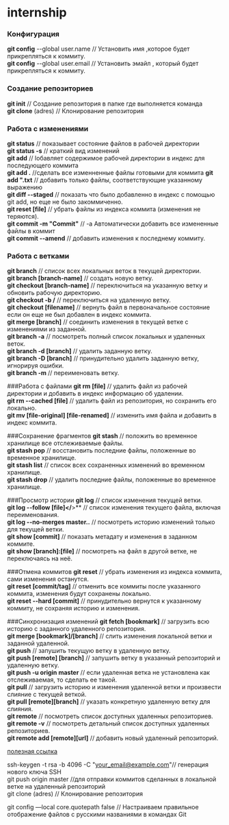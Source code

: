 # internship
### Конфигурация  
**git config** --global user.name  // Установить имя ,которое будет прикрепляться к коммиту.  
**git config** --global user.email // Установить эмайл , который будет прикрепляться к коммиту.  

### Создание репозиториев  
**git init** // Создание репозитория в папке где выполняется команда  
**git clone** (adres) // Клонирование репозитория  

### Работа с изменениями  
**git status** // показывает состояние файлов в рабочей директории  
**git status -s** // краткий вид изменений  
**git add** // lобавляет содержимое рабочей директории в индекс для последующего коммита  
**git add .** //сделать все изменненные файлы готовыми для коммита
**git add ".txt** // добавить только файлы, соответствующие указанному выражению  
**git diff --staged** // показать что было добавленно в индекс с помощью git add, но еще не было закоммиченно.  
**git reset [file]** // убрать файлы из индекса коммита (изменения не теряются).  
**git commit -m "Commit"** // -a  Автоматически добавить все измененные файлы в коммит  
**git commit --amend** // добавить изменения к последнему коммиту.  

### Работа с ветками
**git branch** // список всех локальных веток в текущей директории.  
**git branch [branch-name]** // создать новую ветку.  
**git checkout [branch-name]** // переключиться на указанную ветку и обновить рабочую директорию.  
**git checkout -b <name> <remote>/<branch>** // переключиться на удаленную ветку.  
**git checkout [filename]** // вернуть файл в первоначальное состояние если он еще не был добавлен в индекс коммита.  
**git merge [branch]** // соединить изменения в текущей ветке с изменениями из заданной.  
**git branch -a** // посмотреть полный список локальных и удаленных веток.  
**git branch -d [branch]** // удалить заданную ветку.  
**git branch -D [branch]** // принудительно удалить заданную ветку, игнорируя ошибки.  
**git branch -m <oldname> <newname>** // переименовать ветку.  

###Работа с файлами
**git rm [file]** // удалить файл из рабочей директории и добавить в индекс информацию об удалении.  
**git rm --cached [file]** // удалить файл из репозитория, но сохранить его локально.  
**git mv [file-original] [file-renamed]** // изменить имя файла и добавить в индекс коммита.  

###Сохранение фрагментов
**git stash** //  положить во временное хранилище все отслеживаемые файлы.  
**git stash pop** // восстановить последние файлы, положенные во временное хранилище.  
**git stash list** // список всех сохраненных изменений во временном хранилище.  
**git stash drop** // удалить последние файлы, положенные во временное хранилище.  

###Просмотр истории
**git log** // список изменения текущей ветки.  
**git log --follow [file]</**>** // список изменения текущего файла, включая переименования.  
**git log --no-merges master..** // посмотреть историю изменений только для текущей ветки.  
**git show [commit]** // показать метадату и изменения в заданном коммите.  
**git show [branch]:[file]** // посмотреть на файл в другой ветке, не переключаясь на неё.  

###Отмена коммитов
**git reset** // убрать изменения из индекса коммита, сами изменения останутся.  
**git reset [commit/tag]** // отменить все коммиты после указанного коммита, изменения будут сохранены локально.  
**git reset --hard [commit]** // принудительно вернутся к указанному коммиту, не сохраняя историю и изменения.  

###Синхронизация изменений
**git fetch [bookmark]** //  загрузить всю историю с заданного удаленного репозитория.  
**git merge [bookmark]/[branch]** // слить изменения локальной ветки и заданной удаленной.  
**git push** // запушить текущую ветку в удаленную ветку.  
**git push [remote] [branch]** // запушить ветку в указанный репозиторий и удаленную ветку.  
**git push -u origin master**  // если удаленная ветка не установлена как отслеживаемая, то сделать ее такой.  
**git pull** // загрузить историю и изменения удаленной ветки и произвести слияние с текущей веткой.  
**git pull [remote][branch]** // указать конкретную удаленную ветку для слияния.  
**git remote** // посмотреть список доступных удаленных репозиториев.  
**git remote -v** // посмотреть детальный список доступных удаленных репозиториев.  
**git remote add [remote][url]** // добавить новый удаленный репозиторий.  

[полезная ссылка](https://help.github.com/en/github/writing-on-github/basic-writing-and-formatting-syntax)













































ssh-keygen -t rsa -b 4096 -C "your_email@example.com"// генерация нового ключа SSH  
git push origin master //для отправки коммитов сделанных в локальной ветке на удаленный репозиторий  
git clone (adres) // Клонирование репозитория   
 
 
git config —local core.quotepath false // Настраиваем правильное отображение файлов с русскими названиями в командах Git  



